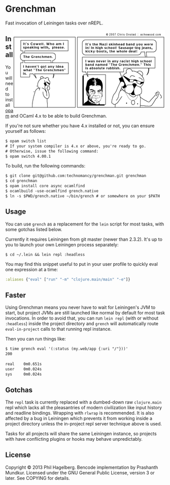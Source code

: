 # Grenchman

Fast invocation of Leiningen tasks over nREPL.

<a href="http://achewood.com/index.php?date=04022007">
  <img src="comic.gif" align="right"></a>

## Install

You will need to install [opam](http://opam.ocamlpro.com/) and OCaml 4.x to be
able to build Grenchman.

If you're not sure whether you have 4.x installed or not, you can ensure
yourself as follows:

    $ opam switch list
    # If your system compiler is 4.x or above, you're ready to go.
    # Otherwise, issue the following command:
    $ opam switch 4.00.1

To build, run the following commands:

    $ git clone git@github.com:technomancy/grenchman.git grenchman
    $ cd grenchman
    $ opam install core async ocamlfind
    $ ocamlbuild -use-ocamlfind grench.native
    $ ln -s $PWD/grench.native ~/bin/grench # or somewhere on your $PATH

## Usage

You can use `grench` as a replacement for the `lein` script for most
tasks, with some gotchas listed below.

Currently it requires Leiningen from git master (newer than 2.3.2). It's
up to you to launch your own Leiningen process separately:

    $ cd ~/.lein && lein repl :headless

You may find this snippet useful to put in your user profile to
quickly eval one expression at a time:

```clj
:aliases {"eval" ["run" "-m" "clojure.main/main" "-e"]}
```

## Faster

Using Grenchman means you never have to wait for Leiningen's JVM to
start, but project JVMs are still launched like normal by default for
most task invocations. In order to avoid that, you can run `lein repl`
(with or without `:headless`) inside the project directory and
`grench` will automatically route `eval-in-project` calls to that
running repl instance.

Then you can run things like:

    $ time grench eval '(:status (my.web/app {:uri "/"}))'
    200

    real    0m0.651s
    user    0m0.024s
    sys     0m0.024s

## Gotchas

The `repl` task is currently replaced with a dumbed-down raw
`clojure.main` repl which lacks all the pleasantries of modern
civilization like input history and readline bindings. Wrapping with
`rlwrap` is recommended. It is also affected by a bug in Leiningen
which prevents it from working inside a project directory unless the
in-project repl server technique above is used.

Tasks for all projects will share the same Leiningen instance, so
projects with have conflicting plugins or hooks may behave unpredictably.

## License

Copyright © 2013 Phil Hagelberg. Bencode implementation by Prashanth
Mundkur. Licensed under the GNU General Public License, version 3 or
later. See COPYING for details.
